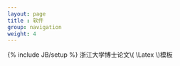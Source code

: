 ```yaml
---
layout: page
title : 软件
group: navigation
weight: 4
---
```

{% include JB/setup %}
浙江大学博士论文\\( \Latex \\)模板
